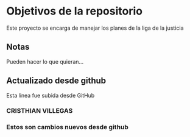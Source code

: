 # Objetivos de la repositorio

Este proyecto se encarga de manejar los planes de la liga de la justicia


## Notas
Pueden hacer lo que quieran...

## Actualizado desde github
Esta linea fue subida desde GitHub

### CRISTHIAN VILLEGAS

### Estos son cambios nuevos desde github
